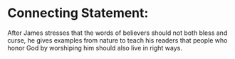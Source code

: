 # Connecting Statement:

After James stresses that the words of believers should not both bless and curse, he gives examples from nature to teach his readers that people who honor God by worshiping him should also live in right ways.
